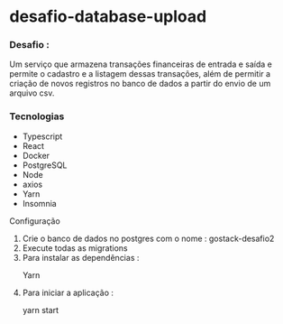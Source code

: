 # desafio-database-upload

<h3>Desafio : </h3>

<p>Um serviço que armazena transações financeiras de entrada e saída e permite o cadastro e a listagem dessas transações, 
além de permitir a criação de novos registros no banco de dados a partir do envio de um arquivo csv.
</p>

<h3> Tecnologias </h3>

<ul> 
  <li> Typescript </li>
  <li> React </li>
  <li> Docker </li>
  <li> PostgreSQL </li>
  <li> Node </li>
  <li> axios </li>
  <li> Yarn </li>
  <li> Insomnia </li>
 </ul>
 
 Configuração 
 
 <ol>
   <li>Crie o banco de dados no postgres com o nome : gostack-desafio2 </li>
   <li> Execute todas as migrations </li>
   <li>Para instalar as dependências : </li>
    <p> Yarn </p>
   <li> Para iniciar a aplicação : </li>
   <p> yarn start </p> 
   </ol>
